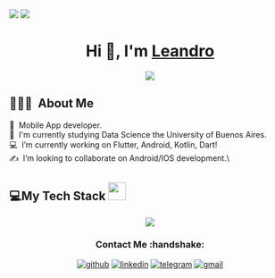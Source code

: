 <!--horizontal divider(gradiant)-->
<img src="https://user-images.githubusercontent.com/73097560/115834477-dbab4500-a447-11eb-908a-139a6edaec5c.gif">
<a align="center" href="https://leancorv.ar/" target="blank">
<img src="https://res.cloudinary.com/dia0mugvi/image/upload/v1687490641/Thumbnail_djlfqv.jpg">
</a>
<h1 align="center">Hi 👋, I'm <a href="https://leancorv.ar/" target="blank">
Leandro</a></h1>
<p align="center">
  <a href="https://github.com/DenverCoder1/readme-typing-svg"><img src="https://readme-typing-svg.herokuapp.com?font=Time+New+Roman&color=cyan&size=25&center=true&vCenter=true&width=500&height=20&lines=Leandro+Corvalan;++;Mobile+Developer,;Data+Science+Student;Active+Learner+and+Passionate;Love+to+learn+new+stuffs..<3"></a>
</p>

## 👨🏻‍💻 &nbsp;About Me

📱 &nbsp;Mobile App developer.\
🌱 &nbsp;I'm currently studying Data Science the University of Buenos Aires.\
💻 &nbsp;I’m currently working on Flutter, Android, Kotlin, Dart!\
✍️ &nbsp;I’m looking to collaborate on Android/IOS development.\

<!--tech stack icons-->
## 💻My Tech Stack <img src = "https://media2.giphy.com/media/QssGEmpkyEOhBCb7e1/giphy.gif?cid=ecf05e47a0n3gi1bfqntqmob8g9aid1oyj2wr3ds3mg700bl&rid=giphy.gif" width = 32px> 
<p align="center">
  <a href="https://skillicons.dev">
    <img src="https://skillicons.dev/icons?i=flutter,kotlin,androidstudio,dart,react,nextjs,ts,java,firebase,github,html,css,js,mongodb,mysql,nodejs,postman,py,redux,tailwind,docker,vue,ps,figma&perline=14" />
  </a>
</p>

<div align="center">
<h3>Contact Me :handshake:</h3>
<a href="https://github.com/leancorv" target="_blank"><img src="https://img.shields.io/badge/-Leandro_Corvalan-black?logo=github&style=flat-square" alt="github"/></a>
<a href="https://www.linkedin.com/in/leancorv" target="_blank"><img src="https://img.shields.io/badge/-Leandro_Corvalan-blue?logo=linkedin&style=flat-square" alt="linkedin"></a>
<a href="https://t.me/leancorv" target="_blank"><img src="https://img.shields.io/badge/-Leandro_Corvalan-blue?logo=telegram&textColor=white&style=flat-square" alt="telegram"/></a>
<a href="mailto:leancorv@gmail.com"><img src="https://img.shields.io/badge/-leancorv@gmail.com-black?logo=gmail&style=flat-square" alt="gmail"/></a>
<br/><br/>
</div>
